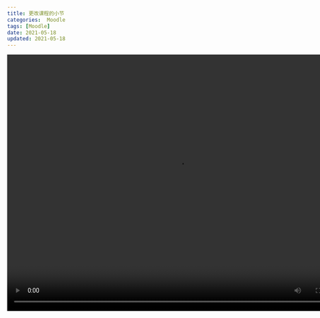 ```yaml
---
title: 更改课程的小节
categories:  Moodle
tags: [Moodle]
date: 2021-05-18
updated: 2021-05-18
---
```



<video src="https://www.woteach.cn/pluginfile.php/944/mod_resource/content/1/4.2%E4%BF%AE%E6%94%B9%E8%AF%BE%E7%A8%8B%E5%B0%8F%E8%8A%82.mp4" width="800px" height="600px" controls="controls"></video>